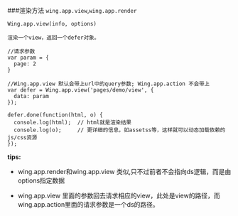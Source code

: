 ###渲染方法
`wing.app.view`,`wing.app.render`

```
Wing.app.view(info, options)

渲染一个view，返回一个defer对象。

//请求参数
var param = {
  page: 2
}

//Wing.app.view 默认会带上url中的query参数; Wing.app.action 不会带上
var defer = Wing.app.view('pages/demo/view', {
  data: param
});

defer.done(function(html, o) {
  console.log(html);  // html就是渲染结果
  console.log(o);     // 更详细的信息，如assetss等，这样就可以动态加载依赖的js/css资源
});
```
**tips:**

* wing.app.render和wing.app.view 类似,只不过前者不会指向ds逻辑，而是由options指定数据

* wing.app.view 里面的参数回去请求相应的view，此处是view的路径，而wing.app.action里面的请求参数是一个ds的路径。